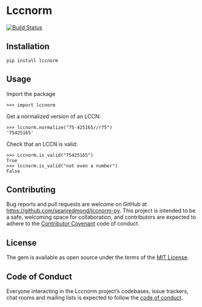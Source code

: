# Lccnorm

[![Build Status](http://img.shields.io/travis/seanredmond/lccnorm-py.svg)][travis]

[travis]: http://travis-ci.org/seanredmond/lccnorm-py

## Installation

    pip install lccnorm
    
## Usage

Import the package

    >>> import lccnorm

Get a normalized version of an LCCN:

    >>> lccnorm.normalize("75-425165//r75")
    '75425165'
     
Check that an LCCN is valid:

    >>> Lccnorm.is_valid("75425165")
    True
    >>> lccnorm.is_valid("not even a number")
    False

## Contributing

Bug reports and pull requests are welcome on GitHub at https://github.com/seanredmond/lccnorm-py. This project is intended to be a safe, welcoming space for collaboration, and contributors are expected to adhere to the [Contributor Covenant](http://contributor-covenant.org) code of conduct.

## License

The gem is available as open source under the terms of the [MIT License](https://opensource.org/licenses/MIT).

## Code of Conduct

Everyone interacting in the Lccnorm project’s codebases, issue trackers, chat rooms and mailing lists is expected to follow the [code of conduct](https://github.com/seanredmond/lccnorm-py/blob/master/CODE_OF_CONDUCT.md).
